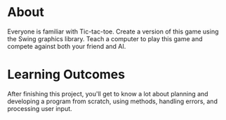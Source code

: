 # About

Everyone is familiar with Tic-tac-toe. Create a version of this game using the Swing graphics library. Teach a computer to play this game and compete against both your friend and AI.

# Learning Outcomes

After finishing this project, you'll get to know a lot about planning and developing a program from scratch, using methods, handling errors, and processing user input.
